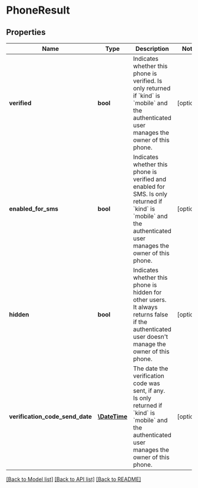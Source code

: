 # PhoneResult

## Properties
Name | Type | Description | Notes
------------ | ------------- | ------------- | -------------
**verified** | **bool** | Indicates whether this phone is verified. Is only returned if &#x60;kind&#x60; is &#x60;mobile&#x60; and the authenticated user manages the owner of this phone. | [optional] 
**enabled_for_sms** | **bool** | Indicates whether this phone is verified and enabled for SMS. Is only returned if &#x60;kind&#x60; is &#x60;mobile&#x60; and the authenticated user manages the owner of this phone. | [optional] 
**hidden** | **bool** | Indicates whether this phone is hidden for other users. It always returns false if the authenticated user doesn&#x27;t manage the owner of this phone. | [optional] 
**verification_code_send_date** | [**\DateTime**](\DateTime.md) | The date the verification code was sent, if any. Is only returned if &#x60;kind&#x60; is &#x60;mobile&#x60; and the authenticated user manages the owner of this phone. | [optional] 

[[Back to Model list]](../../README.md#documentation-for-models) [[Back to API list]](../../README.md#documentation-for-api-endpoints) [[Back to README]](../../README.md)

